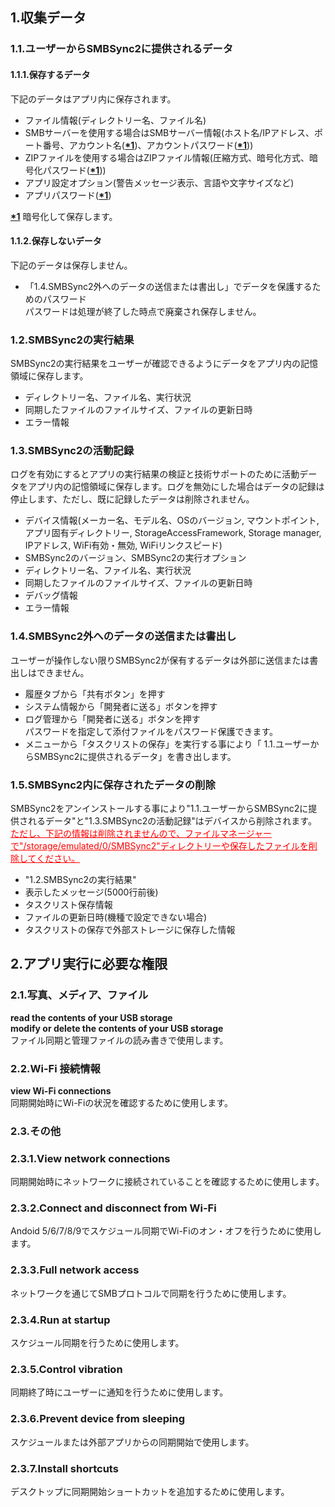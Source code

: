 ## 1.収集データ  
### 1.1.ユーザーからSMBSync2に提供されるデータ  

#### 1.1.1.保存するデータ  
下記のデータはアプリ内に保存されます。  

- ファイル情報(ディレクトリー名、ファイル名)  
- SMBサーバーを使用する場合はSMBサーバー情報(ホスト名/IPアドレス、ポート番号、アカウント名(**<u>\*1</u>**)、アカウントパスワード(**<u>\*1</u>**))  
- ZIPファイルを使用する場合はZIPファイル情報(圧縮方式、暗号化方式、暗号化パスワード(**<u>\*1</u>**))  
- アプリ設定オプション(警告メッセージ表示、言語や文字サイズなど)  
- アプリパスワード(**<u>\*1</u>**)  

**<u>\*1</u>** 暗号化して保存します。  

#### 1.1.2.保存しないデータ  
下記のデータは保存しません。  

- 「1.4.SMBSync2外へのデータの送信または書出し」でデータを保護するためのパスワード  
パスワードは処理が終了した時点で廃棄され保存しません。  

### 1.2.SMBSync2の実行結果  

SMBSync2の実行結果をユーザーが確認できるようにデータをアプリ内の記憶領域に保存します。  

- ディレクトリー名、ファイル名、実行状況  
- 同期したファイルのファイルサイズ、ファイルの更新日時  
- エラー情報  

### 1.3.SMBSync2の活動記録  

ログを有効にするとアプリの実行結果の検証と技術サポートのために活動データをアプリ内の記憶領域に保存します。ログを無効にした場合はデータの記録は停止します、ただし、既に記録したデータは削除されません。  

- デバイス情報(メーカー名、モデル名、OSのバージョン, マウントポイント, アプリ固有ディレクトリー, StorageAccessFramework, Storage manager, IPアドレス, WiFi有効・無効, WiFiリンクスピード)  
- SMBSync2のバージョン、SMBSync2の実行オプション  
- ディレクトリー名、ファイル名、実行状況  
- 同期したファイルのファイルサイズ、ファイルの更新日時  
- デバッグ情報  
- エラー情報  

### 1.4.SMBSync2外へのデータの送信または書出し  

ユーザーが操作しない限りSMBSync2が保有するデータは外部に送信または書出しはできません。  

- 履歴タブから「共有ボタン」を押す  
- システム情報から「開発者に送る」ボタンを押す  
- ログ管理から「開発者に送る」ボタンを押す  
パスワードを指定して添付ファイルをパスワード保護できます。  
- メニューから「タスクリストの保存」を実行する事により「 1.1.ユーザーからSMBSync2に提供されるデータ」を書き出します。  

### 1.5.SMBSync2内に保存されたデータの削除  

SMBSync2をアンインストールする事により"1.1.ユーザーからSMBSync2に提供されるデータ"と"1.3.SMBSync2の活動記録"はデバイスから削除されます。  
<span style="color: red; "><u>ただし、下記の情報は削除されませんので、ファイルマネージャーで"/storage/emulated/0/SMBSync2"ディレクトリーや保存したファイルを削除してください。</u></span>  

- "1.2.SMBSync2の実行結果"  
- 表示したメッセージ(5000行前後)  
- タスクリスト保存情報  
- ファイルの更新日時(機種で設定できない場合)  
- タスクリストの保存で外部ストレージに保存した情報  

## 2.アプリ実行に必要な権限  

### 2.1.写真、メディア、ファイル  
**read the contents of your USB storage**  
**modify or delete the contents of your USB storage**  
ファイル同期と管理ファイルの読み書きで使用します。  

### 2.2.Wi-Fi 接続情報  
**view Wi-Fi connections**  
同期開始時にWi-Fiの状況を確認するために使用します。  

### 2.3.その他  
### 2.3.1.View network connections  
同期開始時にネットワークに接続されていることを確認するために使用します。  
### 2.3.2.Connect and disconnect from Wi-Fi  
Andoid 5/6/7/8/9でスケジュール同期でWi-Fiのオン・オフを行うために使用します。  
### 2.3.3.Full network access  
ネットワークを通じてSMBプロトコルで同期を行うために使用します。  
### 2.3.4.Run at startup  
スケジュール同期を行うために使用します。  
### 2.3.5.Control vibration  
同期終了時にユーザーに通知を行うために使用します。  
### 2.3.6.Prevent device from sleeping  
スケジュールまたは外部アプリからの同期開始で使用します。  
### 2.3.7.Install shortcuts  
デスクトップに同期開始ショートカットを追加するために使用します。  
